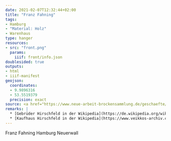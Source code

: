 ```yaml
---
date: 2021-02-07T12:32:44+02:00
title: "Franz Fahning"
tags:
- Hamburg
- "Material: Holz"
- Warenhaus
type: hanger
resources:
- src: "front.png"
  params:
    iiif: front/info.json
doublesided: true
outputs:
- html
- iiif-manifest
geojson:
  coordinates:
  - 9.9896316
  - 53.5519379
  precision: exact
source: <a href="https://www.neue-arbeit-brockensammlung.de/geschaefte/gebrauchtmoebelkaufhaus/">Brockensammlung</a>
remarks: |
  * [Gebrüder Hirschfeld in der Wikipedia](https://de.wikipedia.org/wiki/Gebr._Hirschfeld)
  * [Kaufhaus Hirschfeld in der Wikipedia](https://www.veikkos-archiv.com/index.php/Kaufhaus_Hirschfeld_(Hamburg))
---
```

Franz Fahning Hamburg Neuerwall
